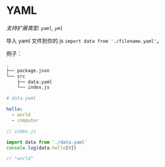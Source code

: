 # YAML

_支持扩展类型: `yaml`, `yml`_

导入 yaml 文件到你的 js `import data from './filename.yaml'`。

例子：

```bash
.
├── package.json
└── src
    ├── data.yaml
    └── index.js
```

```yaml
# data.yaml

hello:
  - world
  - computer
```

```js
// index.js

import data from './data.yaml'
console.log(data.hello[0])

// "world"
```
